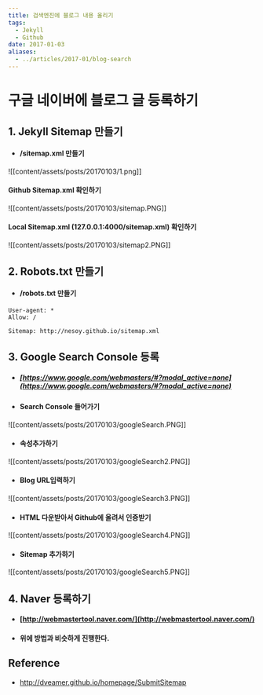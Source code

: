```yaml
---
title: 검색엔진에 블로그 내용 올리기
tags:
  - Jekyll
  - Github
date: 2017-01-03
aliases: 
  - ../articles/2017-01/blog-search
---
```


# **구글 네이버에 블로그 글 등록하기**

## 1. Jekyll Sitemap 만들기
- #### /sitemap.xml 만들기

![[content/assets/posts/20170103/1.png]]

#### Github Sitemap.xml 확인하기
  ![[content/assets/posts/20170103/sitemap.PNG]]

#### Local Sitemap.xml (127.0.0.1:4000/sitemap.xml) 확인하기
  ![[content/assets/posts/20170103/sitemap2.PNG]]

## 2. Robots.txt 만들기
- #### /robots.txt 만들기

```
User-agent: *
Allow: /

Sitemap: http://nesoy.github.io/sitemap.xml
```

## 3. Google Search Console 등록
- ##### [https://www.google.com/webmasters/#?modal_active=none](https://www.google.com/webmasters/#?modal_active=none)

- #### Search Console 들어가기
![[content/assets/posts/20170103/googleSearch.PNG]]

- #### 속성추가하기
![[content/assets/posts/20170103/googleSearch2.PNG]]

- #### Blog URL입력하기
![[content/assets/posts/20170103/googleSearch3.PNG]]

- #### HTML 다운받아서 Github에 올려서 인증받기
![[content/assets/posts/20170103/googleSearch4.PNG]]

- #### Sitemap 추가하기
![[content/assets/posts/20170103/googleSearch5.PNG]]

## 4. Naver 등록하기
- #### [http://webmastertool.naver.com/](http://webmastertool.naver.com/)
- #### 위에 방법과 비슷하게 진행한다.


## Reference
- <http://dveamer.github.io/homepage/SubmitSitemap>
